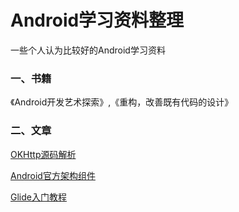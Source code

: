 Android学习资料整理
===
一些个人认为比较好的Android学习资料


### 一、书籍
《Android开发艺术探索》,《重构，改善既有代码的设计》

### 二、文章
[OKHttp源码解析](https://www.jianshu.com/p/82f74db14a18)

[Android官方架构组件](https://www.jianshu.com/p/b1208012b268)

[Glide入门教程](https://www.jianshu.com/p/7610bdbbad17)
